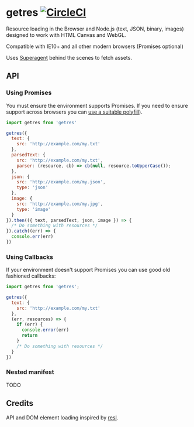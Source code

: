 # getres [![CircleCI](https://circleci.com/gh/WebSeed/getres.svg?style=svg)](https://circleci.com/gh/WebSeed/getres)

Resource loading in the Browser and Node.js  (text, JSON, binary, images) designed to work with HTML Canvas and WebGL.

Compatible with IE10+ and all other modern browsers (Promises optional)

Uses [Superagent](https://github.com/visionmedia/superagent) behind the scenes to fetch assets.

## API

### Using Promises

You must ensure the environment supports Promises. If you need to ensure support across browsers you can [use a suitable polyfill](https://github.com/stefanpenner/es6-promise#auto-polyfill)).

```js
import getres from 'getres'

getres({
  text: {
    src: 'http://example.com/my.txt'
  },
  parsedText: {
    src: 'http://example.com/my.txt',
    parser: (resource, cb) => cb(null, resource.toUpperCase());
  },
  json: {
    src: 'http://example.com/my.json',
    type: 'json'
  },
  image: {
    src: 'http://example.com/my.jpg',
    type: 'image'
  }
}).then(({ text, parsedText, json, image }) => {
  /* Do something with resources */
}).catch((err) => {
  console.err(err)
})
```

### Using Callbacks

If your environment doesn't support Promises you can use good old fashioned callbacks:

```js
import getres from 'getres';

getres({
  text: {
    src: 'http://example.com/my.txt'
  },
  (err, resources) => {
    if (err) {
      console.error(err)
      return
    }
    /* Do something with resources */
  }
})
```

### Nested manifest

TODO

## Credits

API and DOM element loading inspired by [resl](https://github.com/mikolalysenko/resl).
